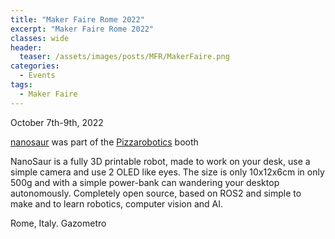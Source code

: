 ```yaml
---
title: "Maker Faire Rome 2022"
excerpt: "Maker Faire Rome 2022"
classes: wide
header:
  teaser: /assets/images/posts/MFR/MakerFaire.png
categories:
  - Events
tags:
  - Maker Faire
---
```


October 7th-9th, 2022

[nanosaur](https://makerfairerome.eu/it/espositori/?edition=2022&exhibit=2220028) was part of the [Pizzarobotics](https://pizzarobotics.org) booth

NanoSaur is a fully 3D printable robot, made to work on your desk, use a simple camera and use 2 OLED like eyes. The size is only 10x12x6cm in only 500g and with a simple power-bank can wandering your desktop autonomously. Completely open source, based on ROS2 and simple to make and to learn robotics, computer vision and AI.

Rome, Italy. Gazometro